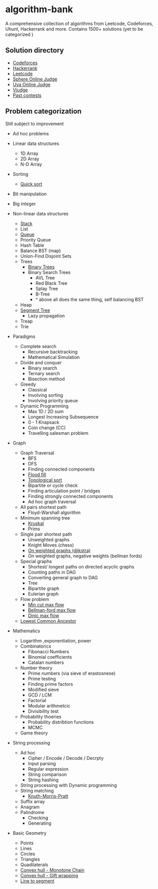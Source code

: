 # algorithm-bank

A comprehensive collection of algorithms from Leetcode, Codeforces, Uhunt, Hackerrank and more. Contains 1500+ solutions (yet to be categorized )
## Solution directory
- [Codeforces](./Codeforces)
- [Hackerrank](./Hackerrank)
- [Leetcode](https://leetcode.com/yosuamuliawan19/)
- [Sphere Online Judge]("./Sphere\sOnline\sJudge")
- [Uva Online Judge](./Uhunt)
- [Vjudge](Vjudge)
- [Past contests]("./Past\sContests")

## Problem categorization
Still subject to improvement
- Ad hoc problems
- Linear data structures
    - 1D Array
    - 2D Array 
    - N-D Array
- Sorting
    - [Quick sort](./Algorithms/sorting/quicksort.cpp)
- Bit manipulation
- Big integer
- Non-linear data structures
    - [Stack](./Algorithms/stack.cpp)
    - List 
    - [Queue](./Algorithms/queue.cpp)
    - Priority Queue
    - Hash Table
    - Balance BST (map)
    - Union-Find Disjoint Sets
    - Trees
        - [Binary Trees](./Algorithms/binary_search.cpp)
        - Binary Search Trees
            - AVL Tree
            - Red Black Tree
            - Splay Tree
            - B-Tree
            - ^ above all does the same thing, self balancing BST
    - Heap
    - [Segment Tree](./Algorithms/segment_tree_lazy.cpp)
        - Lazy propagation
    - Treap
    - Trie

- Paradigms
    - Complete search
        - Recursive backtracking
        - Mathematical Simulation
    - Divide and conquer
        - Binary search
        - Ternary search
        - Bisection method
    - Greedy
        - Classical
        - Involving sorting
        - Involving priority queue
    - Dynamic Programming
        - Max 1D / 2D sum
        - Longest Increasing Subsequence
        - 0 - 1 Knapsack 
        - Coin change (CC)
        - Travelling salesman problem
        
- Graph
    - Graph Traversal
        - BFS
        - DFS
        - Finding connected components
        - [Flood fill](./Algorithms/flood_fill.cpp)
        - [Topological sort](./Algorithms/max_flow_and_cut.cpp)
        - Bipartite or cycle check
        - Finding articulation point / bridges
        - Finding strongly connected components
        - Ad hoc graph traversal
    - All pairs shortest path 
        - Floyd-Warshall algorithm
    - Minimum spanning tree
        - [Kruskal](./Algorithms/minimum_spanning_tree.cpp) 
        - Prims
    - Single pair shortest path 
        - Unweighted graphs
        - Knight Moves (chess)
        - [On weighted graphs (djikstra)](./Algorithms/dijkstra.cpp)
        - On weighted graphs, negative weights (bellman fords)
    - Special graphs
        - Shortest/ longest paths on directed acyclic graphs
        - Counting paths in DAG
        - Converting general graph to DAG
        - Tree
        - Bipartite graph
        - Eulerian graph 
    - Flow problem
        - [Min cut max flow](./Algorithms/max_flow_and_cut.cpp)
        - [Bellman-ford max flow](./Algorithms/bellman.cpp)
        - [Dinic max flow](./Algorithms/dinic_maxflow.cpp)
    - [Lowest Common Ancestor](./Algorithms/LCA.cpp)

- Mathematics
    - Logarithm ,exponentiation, power
    - Combinatorics
        - Fibonacci Numbers
        - Binomial coefficients
        - Catalan numbers
    - Number theory
        - Prime numbers (via sieve of erastosnese)
        - Prime testing
        - Finding prime factors
        - Modified sieve
        - GCD / LCM
        - Factorial 
        - Modular arithmetcic
        - Divisibility test
    - Probability thoeries
        - Probability distribtion functions
        - MCMC
    - Game theory 
- String processing 
    - Ad hoc
        - Cipher / Encode / Decode / Decrpty
        - Input parsing
        - Regular expression
        - String comparison
        - String hashing
    - String processing with Dynamic programming
    - String matching
        - [Knuth-Morris-Pratt](./Algorithms/kmp.cpp)
    - Suffix array
    - Anagram 
    - Palindrome
        - Checking
        - Generating
- Basic Geometry
    - Points
    - Lines
    - Circles
    - Triangles
    - Quadilaterals
    - [Convex hull - Monotone Chain](./Algorithms/monotone_chain.cpp)
    - [Convex hull - Gift wrapping](./Algorithms/monotone_chain.cpp)
    - [Line to segment](./Algorithms/line_to_segment.cpp)
